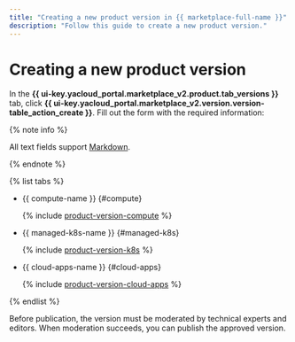 ```yaml
---
title: "Creating a new product version in {{ marketplace-full-name }}"
description: "Follow this guide to create a new product version."
---
```


# Creating a new product version

In the **{{ ui-key.yacloud_portal.marketplace_v2.product.tab_versions }}** tab, click **{{ ui-key.yacloud_portal.marketplace_v2.version.version-table_action_create }}**. Fill out the form with the required information:

{% note info %}

All text fields support [Markdown](https://ydocs.tech/en/).

{% endnote %}

{% list tabs %}

- {{ compute-name }} {#compute}

   {% include [product-version-compute](../../_includes/marketplace/product-version-compute.md) %}

- {{ managed-k8s-name }} {#managed-k8s}

   {% include [product-version-k8s](../../_includes/marketplace/product-version-k8s.md) %}

- {{ cloud-apps-name }} {#cloud-apps}

   {% include [product-version-cloud-apps](../../_includes/marketplace/product-version-cloud-apps.md) %}

{% endlist %}

Before publication, the version must be moderated by technical experts and editors. When moderation succeeds, you can publish the approved version.